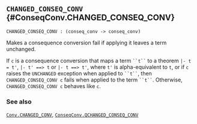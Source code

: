 ## `CHANGED_CONSEQ_CONV` {#ConseqConv.CHANGED_CONSEQ_CONV}


```
CHANGED_CONSEQ_CONV : (conseq_conv -> conseq_conv)
```



Makes a consequence conversion fail if applying it leaves a term unchanged.


If `c` is a consequence conversion that maps a term ``` ``t`` ```
to a theorem `|- t = t'`,  `|- t' ==> t` or  `|- t ==> t'`,
where `t'` is alpha-equivalent to `t`, or if
`c` raises the `UNCHANGED` exception when applied to ``` ``t`` ```, then
`CHANGED_CONSEQ_CONV c` fails when applied to the term
``` ``t`` ```. Otherwise, `CHANGED_CONSEQ_CONV c` behaves like `c`.

### See also

[`Conv.CHANGED_CONV`](#Conv.CHANGED_CONV), [`ConseqConv.QCHANGED_CONSEQ_CONV`](#ConseqConv.QCHANGED_CONSEQ_CONV)

